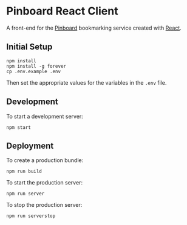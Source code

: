 # Pinboard React Client

A front-end for the [Pinboard](https://pinboard.in/) bookmarking service created with [React](https://github.com/facebook/react/).

## Initial Setup

```
npm install
npm install -g forever
cp .env.example .env
```

Then set the appropriate values for the variables in the `.env` file.

## Development

To start a development server:

```
npm start
```

## Deployment

To create a production bundle:

```
npm run build
```

To start the production server:

```
npm run server
```

To stop the production server:

```
npm run serverstop
```
